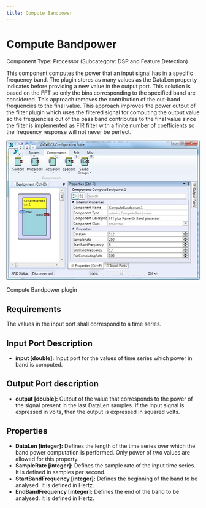 ```yaml
---
title: Compute Bandpower
---
```


# Compute Bandpower

Component Type: Processor (Subcategory: DSP and Feature Detection)

This component computes the power that an input signal has in a specific frequency band. The plugin stores as many values as the DataLen property indicates before providing a new value in the output port. This solution is based on the FFT so only the bins corresponding to the specified band are considered. This approach removes the contribution of the out-band frequencies to the final value. This approach improves the power output of the filter plugin which uses the filtered signal for computing the output value so the frequencies out of the pass band contributes to the final value since the filter is implemented as FIR filter with a finite number of coefficients so the frequency response will not never be perfect.

![Screenshot: Compute Bandpower plugin](./img/ComputeBandpower.jpg "Screenshot: Compute Bandpower plugin")

Compute Bandpower plugin

## Requirements

The values in the input port shall correspond to a time series.

## Input Port Description

- **input \[double\]:** Input port for the values of time series which power in band is computed.

## Output Port description

- **output \[double\]:** Output of the value that corresponds to the power of the signal present in the last DataLen samples. If the input signal is expressed in volts, then the output is expressed in squared volts.

## Properties

- **DataLen \[integer\]:** Defines the length of the time series over which the band power computation is performed. Only power of two values are allowed for this property.
- **SampleRate \[integer\]:** Defines the sample rate of the input time series. It is defined in samples per second.
- **StartBandFrequency \[integer\]:** Defines the beginning of the band to be analysed. It is defined in Hertz.
- **EndBandFrequency \[integer\]:** Defines the end of the band to be analysed. It is defined in Hertz.
